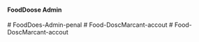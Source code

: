 #### FoodDoose Admin
#   F o o d D o e s - A d m i n - p e n a l  
 #   F o o d - D o s c M a r c a n t - a c c o u t  
 #   F o o d - D o s c M a r c a n t - a c c o u t  
 